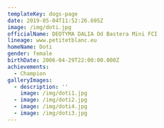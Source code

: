 ```yaml
---
templateKey: dogs-page
date: 2019-05-04T11:52:26.695Z
image: /img/doti.jpg
officialName: DEOTYMA DALIA Od Bastera Mini FCI
lineage: www.petitetblanc.eu
homeName: Doti
gender: female
birthDate: 2006-04-29T22:00:00.000Z
achievements:
  - Champion
galleryImages:
  - description: ''
    image: /img/doti1.jpg
  - image: /img/doti2.jpg
  - image: /img/doti4.jpg
  - image: /img/doti3.jpg
---
```


